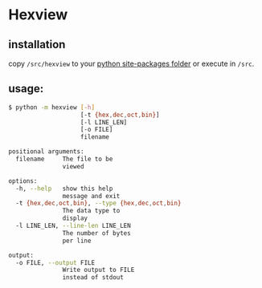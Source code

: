 # Hexview

## installation

copy `/src/hexview` to your [python site-packages folder](https://stackoverflow.com/questions/31384639/what-is-pythons-site-packages-directory) or execute in `/src`.

## usage:

```bash
$ python -m hexview [-h]
                    [-t {hex,dec,oct,bin}]
                    [-l LINE_LEN]
                    [-o FILE]
                    filename

positional arguments:
  filename     The file to be
               viewed

options:
  -h, --help   show this help
               message and exit
  -t {hex,dec,oct,bin}, --type {hex,dec,oct,bin}
               The data type to
               display
  -l LINE_LEN, --line-len LINE_LEN
               The number of bytes
               per line

output:
  -o FILE, --output FILE
               Write output to FILE
               instead of stdout
```
